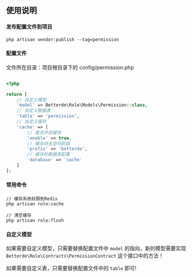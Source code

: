 ## 使用说明

#### 发布配置文件到项目
```
php artisan vendor:publish --tag=permission
```
#### 配置文件

文件所在目录：项目根目录下的 config/permission.php

```php

<?php

return [
    // 自定义模型
    'model' => Betterde\Role\Models\Permission::class,
    // 自定义数据表
    'table' => 'permission',
    // 自定义缓存
    'cache' => [
        // 是否开启缓存
        'enable' => true,
        // 缓存命名空间前缀
        'prefix' => 'betterde',
        // 缓存的数据库配置
        'database' => 'cache'
    ]
];
```

#### 常用命令

```
// 缓存系统权限到Redis
php artisan role:cache
```

```
// 清空缓存
php artisan role:flush
```

#### 自定义模型

如果需要自定义模型，只需要替换配置文件中 `model` 的指向，新的模型需要实现 `Betterde\Role\Contracts\PermissionContract` 这个接口中的方法！

如果需要自定义表，只需要替换配置文件中的 `table` 即可!